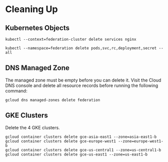 # Cleaning Up

## Kubernetes Objects

```
kubectl --context=federation-cluster delete services nginx
```

```
kubectl --namespace=federation delete pods,svc,rc,deployment,secret --all
```

## DNS Managed Zone

The managed zone must be empty before you can delete it. Visit the Cloud DNS console and delete all resource records before running the following command:

```
gcloud dns managed-zones delete federation
```

## GKE Clusters

Delete the 4 GKE clusters.

```
gcloud container clusters delete gce-asia-east1 --zone=asia-east1-b
gcloud container clusters delete gce-europe-west1 --zone=europe-west1-b
gcloud container clusters delete gce-us-central1 --zone=us-central1-b
gcloud container clusters delete gce-us-east1 --zone=us-east1-b
```
